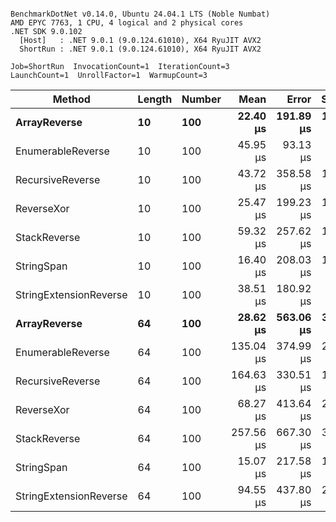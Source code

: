 ```

BenchmarkDotNet v0.14.0, Ubuntu 24.04.1 LTS (Noble Numbat)
AMD EPYC 7763, 1 CPU, 4 logical and 2 physical cores
.NET SDK 9.0.102
  [Host]   : .NET 9.0.1 (9.0.124.61010), X64 RyuJIT AVX2
  ShortRun : .NET 9.0.1 (9.0.124.61010), X64 RyuJIT AVX2

Job=ShortRun  InvocationCount=1  IterationCount=3  
LaunchCount=1  UnrollFactor=1  WarmupCount=3  

```
| Method                 | Length | Number | Mean      | Error     | StdDev    | Median     | Min        | Max       | Allocated |
|----------------------- |------- |------- |----------:|----------:|----------:|-----------:|-----------:|----------:|----------:|
| **ArrayReverse**           | **10**     | **100**    |  **22.40 μs** | **191.89 μs** | **10.518 μs** |  **28.073 μs** |  **10.268 μs** |  **28.87 μs** |  **10.09 KB** |
| EnumerableReverse      | 10     | 100    |  45.95 μs |  93.13 μs |  5.105 μs |  43.718 μs |  42.344 μs |  51.79 μs |  17.91 KB |
| RecursiveReverse       | 10     | 100    |  43.72 μs | 358.58 μs | 19.655 μs |  33.394 μs |  31.379 μs |  66.39 μs |  33.53 KB |
| ReverseXor             | 10     | 100    |  25.47 μs | 199.23 μs | 10.921 μs |  20.163 μs |  18.209 μs |  38.03 μs |  10.09 KB |
| StackReverse           | 10     | 100    |  59.32 μs | 257.62 μs | 14.121 μs |  52.307 μs |  50.075 μs |  75.57 μs |  30.86 KB |
| StringSpan             | 10     | 100    |  16.40 μs | 208.03 μs | 11.403 μs |  11.131 μs |   8.587 μs |  29.49 μs |   5.41 KB |
| StringExtensionReverse | 10     | 100    |  38.51 μs | 180.92 μs |  9.917 μs |  35.788 μs |  30.238 μs |  49.50 μs |  17.58 KB |
| **ArrayReverse**           | **64**     | **100**    |  **28.62 μs** | **563.06 μs** | **30.863 μs** |  **12.875 μs** |   **8.807 μs** |  **64.18 μs** |  **30.41 KB** |
| EnumerableReverse      | 64     | 100    | 135.04 μs | 374.99 μs | 20.554 μs | 129.452 μs | 117.850 μs | 157.81 μs |  38.22 KB |
| RecursiveReverse       | 64     | 100    | 164.63 μs | 330.51 μs | 18.116 μs | 154.891 μs | 153.458 μs | 185.53 μs | 560.88 KB |
| ReverseXor             | 64     | 100    |  68.27 μs | 413.64 μs | 22.673 μs |  60.904 μs |  50.203 μs |  93.72 μs |  30.41 KB |
| StackReverse           | 64     | 100    | 257.56 μs | 667.30 μs | 36.577 μs | 243.105 μs | 230.412 μs | 299.15 μs |  87.94 KB |
| StringSpan             | 64     | 100    |  15.07 μs | 217.58 μs | 11.927 μs |   8.396 μs |   7.966 μs |  28.84 μs |  15.56 KB |
| StringExtensionReverse | 64     | 100    |  94.55 μs | 437.80 μs | 23.997 μs | 103.829 μs |  67.302 μs | 112.53 μs |  38.22 KB |

